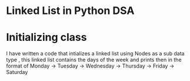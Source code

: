 # Linked List in Python DSA

# Initializing class

I have written a code that intializes a linked list using Nodes as a sub data type , this linked list contains the days of the week and prints then in the format of Monday -> Tuesday -> Wednesday -> Thursday -> Friday -> Saturday

